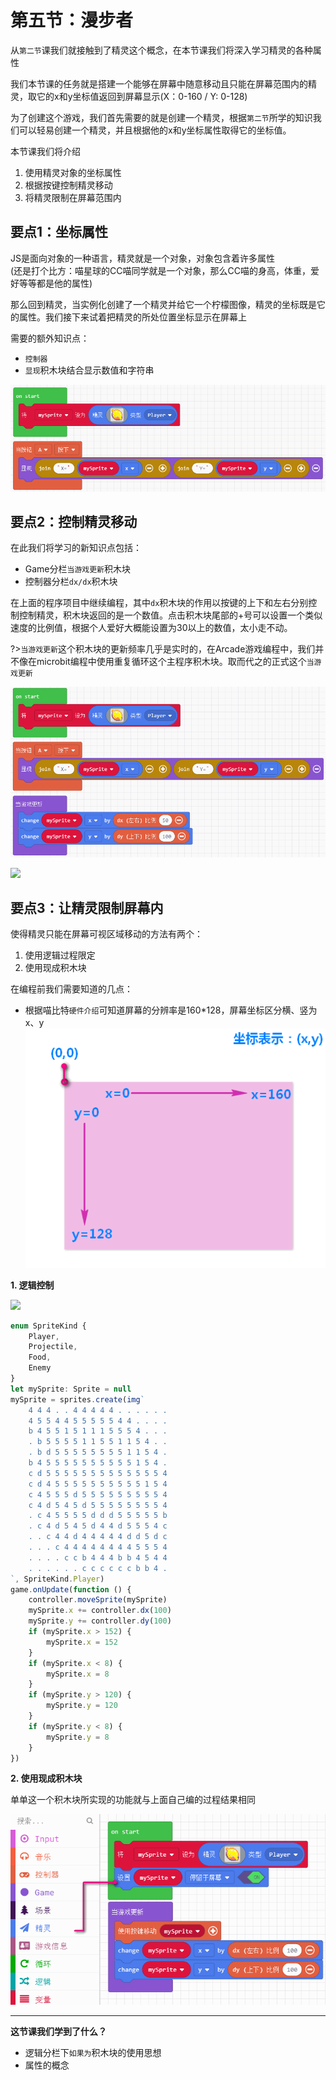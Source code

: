 # 第五节：漫步者

从`第二节`课我们就接触到了精灵这个概念，在本节课我们将深入学习精灵的各种属性  
  


我们本节课的任务就是搭建一个能够在屏幕中随意移动且只能在屏幕范围内的精灵，取它的x和y坐标值返回到屏幕显示(X：0-160 / Y: 0-128)  
  
为了创建这个游戏，我们首先需要的就是创建一个精灵，根据`第二节`所学的知识我们可以轻易创建一个精灵，并且根据他的x和y坐标属性取得它的坐标值。

本节课我们将介绍  

1. 使用精灵对象的坐标属性
2. 根据按键控制精灵移动
3. 将精灵限制在屏幕范围内

## 要点1：坐标属性  
  
JS是面向对象的一种语言，精灵就是一个对象，对象包含着许多属性  
(还是打个比方：喵星球的CC喵同学就是一个对象，那么CC喵的身高，体重，爱好等等都是他的属性)

那么回到精灵，当实例化创建了一个精灵并给它一个柠檬图像，精灵的坐标既是它的属性。我们接下来试着把精灵的所处位置坐标显示在屏幕上 

需要的额外知识点： 
- `控制器`
- `显现`积木块结合显示数值和字符串
 
![](image/l5_p1.png)


## 要点2：控制精灵移动  

在此我们将学习的新知识点包括：
- Game分栏`当游戏更新`积木块
- 控制器分栏`dx/dx`积木块
  
在上面的程序项目中继续编程，其中`dx`积木块的作用以按键的上下和左右分别控制控制精灵，积木块返回的是一个数值。点击积木块尾部的+号可以设置一个类似速度的比例值，根据个人爱好大概能设置为30以上的数值，太小走不动。

?>`当游戏更新`这个积木块的更新频率几乎是实时的，在Arcade游戏编程中，我们并不像在microbit编程中使用重复循环这个主程序积木块。取而代之的正式这个`当游戏更新`

![](image/l5_p2.png)  

![](image/l5_1.gif)
 
## 要点3：让精灵限制屏幕内  

使得精灵只能在屏幕可视区域移动的方法有两个：
1. 使用逻辑过程限定
2. 使用现成积木块  

在编程前我们需要知道的几点：  
- 根据喵比特`硬件介绍`可知道屏幕的分辨率是160*128，屏幕坐标区分横、竖为x、y
![](image/l5_p3.png)  

**1. 逻辑控制**  
  
![](image/l5_2.gif)

```javascript
enum SpriteKind {
    Player,
    Projectile,
    Food,
    Enemy
}
let mySprite: Sprite = null
mySprite = sprites.create(img`
    4 4 4 . . 4 4 4 4 4 . . . . . .
    4 5 5 4 4 5 5 5 5 5 4 4 . . . .
    b 4 5 5 1 5 1 1 1 5 5 5 4 . . .
    . b 5 5 5 5 1 1 5 5 1 1 5 4 . .
    . b d 5 5 5 5 5 5 5 5 1 1 5 4 .
    b 4 5 5 5 5 5 5 5 5 5 5 1 5 4 .
    c d 5 5 5 5 5 5 5 5 5 5 5 5 5 4
    c d 4 5 5 5 5 5 5 5 5 5 5 1 5 4
    c 4 5 5 5 d 5 5 5 5 5 5 5 5 5 4
    c 4 d 5 4 5 d 5 5 5 5 5 5 5 5 4
    . c 4 5 5 5 5 d d d 5 5 5 5 5 b
    . c 4 d 5 4 5 d 4 4 d 5 5 5 4 c
    . . c 4 4 d 4 4 4 4 4 d d 5 d c
    . . . c 4 4 4 4 4 4 4 4 5 5 5 4
    . . . . c c b 4 4 4 b b 4 5 4 4
    . . . . . . c c c c c c b b 4 .
`, SpriteKind.Player)
game.onUpdate(function () {
    controller.moveSprite(mySprite)
    mySprite.x += controller.dx(100)
    mySprite.y += controller.dy(100)
    if (mySprite.x > 152) {
        mySprite.x = 152
    }
    if (mySprite.x < 8) {
        mySprite.x = 8
    }
    if (mySprite.y > 120) {
        mySprite.y = 120
    }
    if (mySprite.y < 8) {
        mySprite.y = 8
    }
})
```
**2. 使用现成积木块**  
  
单单这一个积木块所实现的功能就与上面自己编的过程结果相同  

![](image/l5_p4.png) 

---

**这节课我们学到了什么？**   
- 逻辑分栏下`如果为`积木块的使用思想
- 属性的概念
